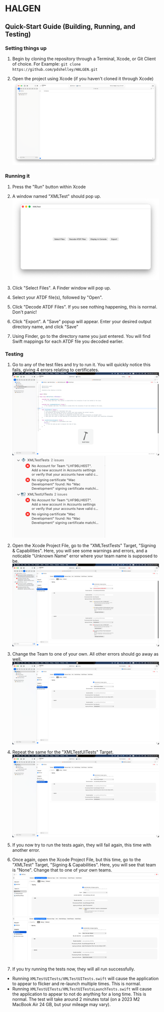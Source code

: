 # HALGEN


## Quick-Start Guide (Building, Running, and Testing)
### Setting things up
1. Begin by cloning the repository through a Terminal, Xcode, or Git Client of choice.
For Example: `git clone https://github.com/pdshelley/HALGEN.git`

2. Open the project using Xcode (if you haven't cloned it through Xcode)
![Screenshot Xcode](assets/20250929085100.png)


### Running it
1. Press the "Run" button within Xcode

2. A window named "XMLTest" should pop up.
![Screenshot XMLTest](assets/20250929101135.png)

3. Click "Select Files". A Finder window will pop up.

4. Select your ATDF file(s), followed by "Open".

5. Click "Decode ATDF Files". If you see nothing happening, this is normal. Don't panic!

6. Click "Export". A "Save" popup will appear. Enter your desired output directory name, and click "Save"

7. Using Finder, go to the directory name you just entered. You will find Swift mappings for each ATDF file you decoded earlier.


### Testing
1. Go to any of the test files and try to run it. You will quickly notice this fails, giving 4 errors relating to certificates.
![Screenshot failed Test Build](assets/20250929091500.png)
![Screenshot Missing Certs](assets/20250929091700.png)

2. Open the Xcode Project File, go to the "XMLTestTests" Target, "Signing & Capabilities". Here, you will see some warnings and errors, and a noticable "Unknown Name" error where your team name is supposed to be.
![Screenshot Errors in Xcode Project](assets/20250929091800.png)

3. Change the Team to one of your own. All other errors should go away as well.
![Screenshot Corrected XMLTestTests target](assets/20250929092000.png)

4. Repeat the same for the "XMLTestUITests" Target.
![Screenshot Corrected XMLTestUITests target](assets/20250929092100.png)

5. If you now try to run the tests again, they will fail again, this time with another error.

6. Once again, open the Xcode Project File, but this time, go to the "XMLTest" Target, "Signing & Capabilities". Here, you will see that team is "None". Change that to one of your own teams.
![Screenshot XMLTests Target](assets/20250929092300.png)
![Screenshot Corrected XMLTests Target](assets/20250929092400.png)

7. If you try running the tests now, they will all run successfully.
- Running `XMLTestUITests/XMLTestUITests.swift` will cause the application to appear to flicker and re-launch multiple times. This is normal.
- Running `XMLTestUITests/XMLTestUITestsLaunchTests.swift` will cause the application to appear to not do anything for a long time. This is normal. The test will take around 2 minutes total (on a 2023 M2 MacBook Air 24 GB, but your mileage may vary).

